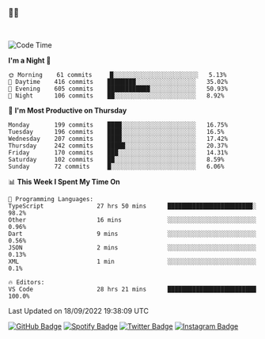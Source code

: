 ### 🤙🍺

<!-- <a href="https://github-readme-stats.vercel.app/api?username=hzak2xx&count_private=true&show_icons=true&theme=dracula">
  <img align="center" src="https://github-readme-stats.vercel.app/api?username=hzak2xx&count_private=true&show_icons=true&theme=dracula" />
</a>
</br> -->
</br>

<!--START_SECTION:waka-->
![Code Time](http://img.shields.io/badge/Code%20Time-1%2C859%20hrs%2012%20mins-blue)

**I'm a Night 🦉** 

```text
🌞 Morning    61 commits     █░░░░░░░░░░░░░░░░░░░░░░░░   5.13% 
🌆 Daytime    416 commits    ████████░░░░░░░░░░░░░░░░░   35.02% 
🌃 Evening    605 commits    ████████████░░░░░░░░░░░░░   50.93% 
🌙 Night      106 commits    ██░░░░░░░░░░░░░░░░░░░░░░░   8.92%

```
📅 **I'm Most Productive on Thursday** 

```text
Monday       199 commits    ████░░░░░░░░░░░░░░░░░░░░░   16.75% 
Tuesday      196 commits    ████░░░░░░░░░░░░░░░░░░░░░   16.5% 
Wednesday    207 commits    ████░░░░░░░░░░░░░░░░░░░░░   17.42% 
Thursday     242 commits    █████░░░░░░░░░░░░░░░░░░░░   20.37% 
Friday       170 commits    ███░░░░░░░░░░░░░░░░░░░░░░   14.31% 
Saturday     102 commits    ██░░░░░░░░░░░░░░░░░░░░░░░   8.59% 
Sunday       72 commits     █░░░░░░░░░░░░░░░░░░░░░░░░   6.06%

```


📊 **This Week I Spent My Time On** 

```text
💬 Programming Languages: 
TypeScript               27 hrs 50 mins      ████████████████████████░   98.2% 
Other                    16 mins             ░░░░░░░░░░░░░░░░░░░░░░░░░   0.96% 
Dart                     9 mins              ░░░░░░░░░░░░░░░░░░░░░░░░░   0.56% 
JSON                     2 mins              ░░░░░░░░░░░░░░░░░░░░░░░░░   0.13% 
XML                      1 min               ░░░░░░░░░░░░░░░░░░░░░░░░░   0.1%

🔥 Editors: 
VS Code                  28 hrs 21 mins      █████████████████████████   100.0%

```


 Last Updated on 18/09/2022 19:38:09 UTC
<!--END_SECTION:waka-->

[![GitHub Badge](https://img.shields.io/badge/GitHub-100000?style=for-the-badge&logo=github&logoColor=white)](https://github.com/hzak2xx)
[![Spotify Badge](https://img.shields.io/badge/Spotify-1ED760?&style=for-the-badge&logo=spotify&logoColor=white)](https://open.spotify.com/user/uf90s6sbbh75a1mt44clkhkvf)
[![Twitter Badge](https://img.shields.io/badge/Twitter-1DA1F2?style=for-the-badge&logo=twitter&logoColor=white)](https://twitter.com/hzak2xx)
[![Instagram Badge](https://img.shields.io/badge/Instagram-E4405F?style=for-the-badge&logo=instagram&logoColor=white)](https://www.instagram.com/hzak2xx/)
